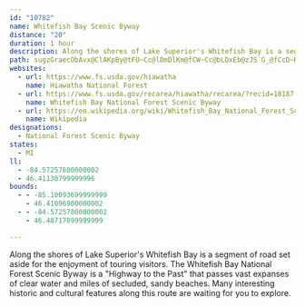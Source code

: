 ```yaml
---
id: "10782"
name: Whitefish Bay Scenic Byway
distance: "20"
duration: 1 hour
description: Along the shores of Lake Superior's Whitefish Bay is a segment of road set aside for the enjoyment of touring visitors.  The Whitefish Bay National Forest Scenic Byway is a "Highway to the Past" that passes vast expanses of clear water and miles of secluded, sandy beaches.  Many interesting historic and cultural features along this route are waiting for you to explore.
path: sugzGraecObAvx@ClAKpBy@tFU~Cc@lDmDlKm@fCW~Cc@bLDxEb@zJS`G_@fCcD~Kc@`Au@pAkGtHuCnMmAdCcCdAsb@_@iDDo@LoAr@}EdFgGfFiQbPyG~DaBt@oA\o@@uQy@{Es@oCeBsAoAoMmO_DeE}Vg_@eL{Os@e@i@MmADq@XYZwFvIoEhGyLfOwEnK_AtDEbBCrHUtCoAnFqAlEsExGsB|BeCzDkZpYsAdAk@R{Bd@kf@tEgCl@qMrEsVxJgQtJ{BlBgF~GgItL}@zBmA~EyAxG]rCKzDtEriA|@rM`Eve@VfHGdDQvDmEj]iAbHYpAcCzHsGjQm@pBs@dDUhBeAfNI`BCjCBxAd@zHZzBdDpOpLhg@v@`CfBlEdKxPbC|F|@lEzM~t@rAnElp@xnB~Mxb@vEhQrH~Z`CxHtAlD`GbMrA~Mj@~D|FbSbCzJr@|DbAtN~@dJxBzK~H|WdAzEvGj\tJdi@^fCtAhPpGd^dAnH`@xEnDnUdA`KvEbYN~DLtAzBhOb@pFbBzNxBjPt@xELrAh@fPh@zJ~BvYb@vPtA|V?rCO~EcDfaAs@dIu@xEiAtEaJp[eCzHaFdJiU`a@e@pAoCzJu@zBs@dBoC`EmClBuAj@yNfDyEpAgCfAwElC{N`LiAvAu@fAcA~By@nDUpBSnIY`GuD~c@]fCy@zJS~DRlL~Bpp@pAhb@T|MXxZCdL_@|OeAvZcDtPgD|ZuErXa@jDM~DFhBNpBdAfFvElPh@`EDlA?zAKvDg@zCqAjEaCzDmCfBuAb@qKb@eEp@_A^oDjC}CrDaMjRwBpGu@|FErAEjf@DxFN`E^rFh@zDdA`GrA`Fr@|BxGzOtD`InAhDrI`R|ArEn@tCl@xFCxF]fEi@`Dga@ztAqAzE{A`HgA`HeApIu@|HSvFQtI?tI~@zc@DpIOhIOtF}Bhg@sA|RiCjRsCdOuIra@sFbSsCzHuH`R{B|HwA~Hy@`Ga@hGUdE[`t@FxCd@hGh@rD~@rDnAlDbRxc@bCrGlAxDt@~CvAnHz@lH\|DNlEz@rq@BfFIrC_@lEcAdE_@lAeArBiAdBiBlBiP|LcD~Cy@jAeAfC}@xCi@lC_@fDIdEH`DVfC\|BtAzF`EvNl@xCf@`HBlCEdBOdCUfBkArFiClJGn@
websites:
  - url: https://www.fs.usda.gov/hiawatha
    name: Hiawatha National Forest
  - url: https://www.fs.usda.gov/recarea/hiawatha/recarea/?recid=18187
    name: Whitefish Bay National Forest Scenic Byway
  - url: https://en.wikipedia.org/wiki/Whitefish_Bay_National_Forest_Scenic_Byway
    name: Wikipedia
designations:
  - National Forest Scenic Byway
states:
  - MI
ll:
  - -84.57257800000002
  - 46.41130799999996
bounds:
  - - -85.10093699999999
    - 46.41096900000002
  - - -84.57257800000002
    - 46.48717099999999

---
```


Along the shores of Lake Superior's Whitefish Bay is a segment of road set aside for the enjoyment of touring visitors.  The Whitefish Bay National Forest Scenic Byway is a "Highway to the Past" that passes vast expanses of clear water and miles of secluded, sandy beaches.  Many interesting historic and cultural features along this route are waiting for you to explore.
